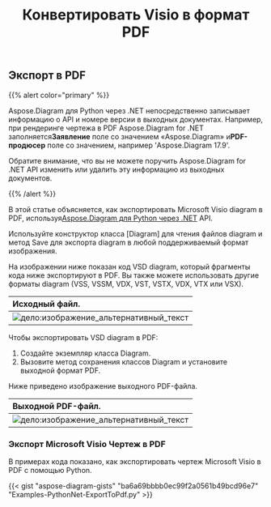﻿---
title:  Конвертировать Visio в формат PDF
linktitle: Конвертировать Visio в PDF
type: docs
weight: 10
url: /ru/python-net/convert-visio-to-pdf/
description: В этом разделе показано, как Aspose.Diagram позволяет конвертировать Visio в форматы PDF. Конвертируйте VSD, VSS, VDW, VST, VSDX, VSSX, VSTX, VSDM, VSTM,VSSM в PDF с помощью нескольких строк кода.
---
## **Экспорт в PDF**
{{% alert color="primary" %}}

Aspose.Diagram для Python через .NET непосредственно записывает информацию о API и номере версии в выходных документах. Например, при рендеринге чертежа в PDF Aspose.Diagram for .NET заполняется**Заявление** поле со значением «Aspose.Diagram» и**PDF-продюсер** поле со значением, например 'Aspose.Diagram 17.9'.

Обратите внимание, что вы не можете поручить Aspose.Diagram for .NET API изменить или удалить эту информацию из выходных документов.

{{% /alert %}}

 В этой статье объясняется, как экспортировать Microsoft Visio diagram в PDF, используя[Aspose.Diagram для Python через .NET](https://products.aspose.com/diagram/python-net/) API.

Используйте конструктор класса [Diagram] для чтения файлов diagram и метод Save для экспорта diagram в любой поддерживаемый формат изображения.

На изображении ниже показан код VSD diagram, который фрагменты кода ниже экспортируют в PDF. Вы также можете использовать другие форматы diagram (VSS, VSSM, VDX, VST, VSTX, VDX, VTX или VSX).

|**Исходный файл.**|
|:- |
|![дело:изображение_альтернативный_текст](how-to-convert-a-visio-diagram_1.png)|


Чтобы экспортировать VSD diagram в PDF:

1. Создайте экземпляр класса Diagram.
1. Вызовите метод сохранения классов Diagram и установите выходной формат PDF.

Ниже приведено изображение выходного PDF-файла.

|**Выходной PDF-файл.**|
|:- |
|![дело:изображение_альтернативный_текст](how-to-convert-a-visio-diagram_2.png)|
### **Экспорт Microsoft Visio Чертеж в PDF**
В примерах кода показано, как экспортировать чертеж Microsoft Visio в PDF с помощью Python.

{{< gist "aspose-diagram-gists" "ba6a69bbbb0ec99f2a0561b49bcd96e7" "Examples-PythonNet-ExportToPdf.py" >}}
